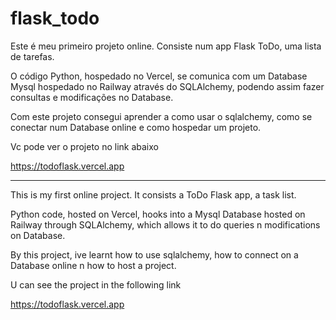 # flask_todo

Este é meu primeiro projeto online. Consiste num app Flask ToDo, uma lista de tarefas.

O código Python, hospedado no Vercel, se comunica com um Database Mysql hospedado no Railway através do SQLAlchemy, podendo assim 
fazer consultas e modificações no Database.

Com este projeto consegui aprender a como usar o sqlalchemy, como se conectar num Database online e como hospedar um projeto.

Vc pode ver o projeto no link abaixo

https://todoflask.vercel.app


<hr>


This is my first online project. It consists a ToDo Flask app, a task list.

Python code, hosted on Vercel, hooks into a Mysql Database hosted on Railway through SQLAlchemy, which allows it to do queries n 
modifications on Database.

By this project, ive learnt how to use sqlalchemy, how to connect on a Database online n how to host a project.

U can see the project in the following link

https://todoflask.vercel.app
